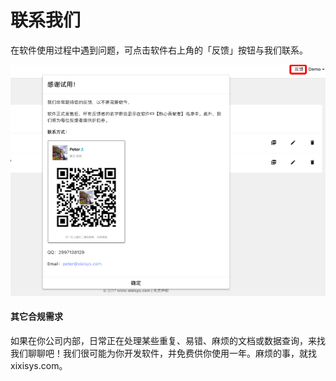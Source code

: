 # 联系我们

在软件使用过程中遇到问题，可点击软件右上角的「反馈」按钮与我们联系。

![](/assets/contact.png)

#### 其它合规需求

如果在你公司内部，日常正在处理某些重复、易错、麻烦的文档或数据查询，来找我们聊聊吧！我们很可能为你开发软件，并免费供你使用一年。麻烦的事，就找xixisys.com。



